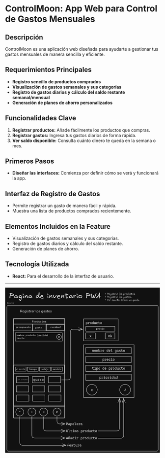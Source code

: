 # ControlMoon: App Web para Control de Gastos Mensuales

## Descripción
ControlMoon es una aplicación web diseñada para ayudarte a gestionar tus gastos mensuales de manera sencilla y eficiente.

## Requerimientos Principales

- **Registro sencillo de productos comprados**
- **Visualización de gastos semanales y sus categorías**
- **Registro de gastos diarios y cálculo del saldo restante semanal/mensual**
- **Generación de planes de ahorro personalizados**

## Funcionalidades Clave

1. **Registrar productos:** Añade fácilmente los productos que compras.
2. **Registrar gastos:** Ingresa tus gastos diarios de forma rápida.
3. **Ver saldo disponible:** Consulta cuánto dinero te queda en la semana o mes.

## Primeros Pasos

- **Diseñar las interfaces:** Comienza por definir cómo se verá y funcionará la app.

## Interfaz de Registro de Gastos

- Permite registrar un gasto de manera fácil y rápida.
- Muestra una lista de productos comprados recientemente.

## Elementos Incluidos en la Feature

- Visualización de gastos semanales y sus categorías.
- Registro de gastos diarios y cálculo del saldo restante.
- Generación de planes de ahorro.

## Tecnología Utilizada

- **React:** Para el desarrollo de la interfaz de usuario.

---



![Logo de ControlMoon](./images/DESING.png)